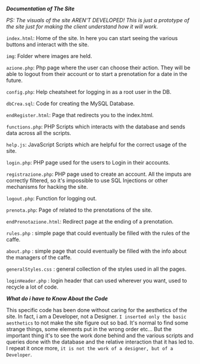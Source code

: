 ﻿***Documentation of The Site***

*PS: The visuals of the site AREN'T DEVELOPED! This is just a prototype of the site just for making the client understand how it will work.*

`index.html`: Home of the site. In here you can start seeing the various buttons and interact with the site. 

`img`: Folder where images are held.

`azione.php`: Php page where the user can choose their action. They will be able to logout from their account or to start a prenotation for a date in the future.

`config.php`: Help cheatsheet for logging in as a root user in the DB.

`dbCrea.sql`: Code for creating the MySQL Database.

`endRegister.html`: Page that redirects you to the index.html.

`functions.php`: PHP Scripts which interacts with the database and sends data across all the scripts.

`help.js`: JavaScript Scripts which are helpful for the correct usage of the site.

`login.php`: PHP page used for the users to Login in their accounts.

`registrazione.php`: PHP page used to create an account. All the imputs are correctly filtered, so it's impossible to use SQL Injections or other mechanisms for hacking the site.

`logout.php`: Function for logging out.

`prenota.php`: Page of related to the prenotations of the site.

`endPrenotazione.html`: Redirect page at the ending of a prenotation.

`rules.php` : simple page that could eventually be filled with the rules of the caffe.

`about.php` : simple page that could eventually be filled with the info about the managers of the caffe.

`generalStyles.css` : general collection of the styles used in all the pages.

`loginHeader.php` : login header that can used wherever you want, used to recycle a lot of code.




***What do i have to Know About the Code***

This specific code has been done without caring for the aesthetics of the site. In fact, i am a Developer, not a Designer. `I inserted only the basic aesthetics` to not make the site figure out so bad. It's normal to find some strange things, some elements put in the wrong order etc... But the important thing it's to see the work done behind and the various scripts and queries done with the database and the relative interaction that it has led to. I repeat it once more, `it is not the work of a designer, but of a Developer`.


